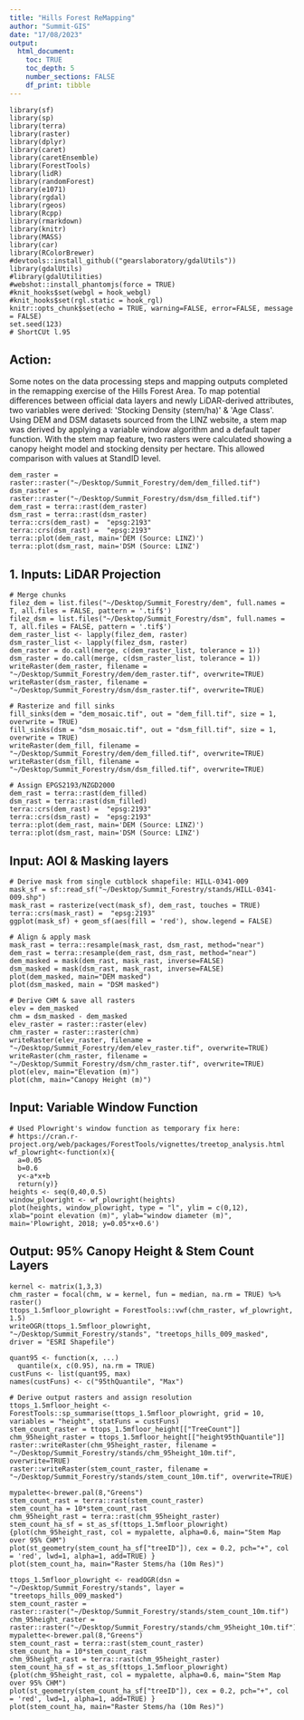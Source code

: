 ```yaml
---
title: "Hills Forest ReMapping"
author: "Summit-GIS"
date: "17/08/2023"
output: 
  html_document:
    toc: TRUE
    toc_depth: 5
    number_sections: FALSE
    df_print: tibble
---
```


```{r setup, echo=FALSE, message=FALSE,warning=FALSE, error=FALSE}
library(sf)
library(sp)
library(terra)
library(raster)
library(dplyr)
library(caret)
library(caretEnsemble)
library(ForestTools)
library(lidR)
library(randomForest)
library(e1071)
library(rgdal)
library(rgeos)
library(Rcpp)
library(rmarkdown)
library(knitr)
library(MASS)
library(car)
library(RColorBrewer)
#devtools::install_github(("gearslaboratory/gdalUtils"))
library(gdalUtils)
#library(gdalUtilities)
#webshot::install_phantomjs(force = TRUE)
#knit_hooks$set(webgl = hook_webgl)
#knit_hooks$set(rgl.static = hook_rgl)
knitr::opts_chunk$set(echo = TRUE, warning=FALSE, error=FALSE, message = FALSE)
set.seed(123)
# ShortCUt l.95
```

## Action: 

Some notes on the data processing steps and mapping outputs completed in the remapping exercise of the Hills Forest Area. To map potential differences between official data layers and newly LiDAR-derived attributes, two variables were derived: 'Stocking Density (stem/ha)' & 'Age Class'. Using DEM and DSM datasets sourced from the LINZ website, a stem map was derived by applying a variable window algorithm and a default taper function. With the stem map feature, two rasters were calculated showing a canopy height model and stocking density per hectare. This allowed comparison with values at StandID level. 

```{r, fig.show='hold', out.width="50%", eval=TRUE, echo=FALSE}
dem_raster = raster::raster("~/Desktop/Summit_Forestry/dem/dem_filled.tif")
dsm_raster = raster::raster("~/Desktop/Summit_Forestry/dsm/dsm_filled.tif")
dem_rast = terra::rast(dem_raster)
dsm_rast = terra::rast(dsm_raster)
terra::crs(dem_rast) =  "epsg:2193"
terra::crs(dsm_rast) =  "epsg:2193"
terra::plot(dem_rast, main='DEM (Source: LINZ)') 
terra::plot(dsm_rast, main='DSM (Source: LINZ') 
```
## 1. Inputs: LiDAR Projection 

```{r, fig.show='hold', out.width="50%", eval=FALSE, echo=TRUE}
# Merge chunks
filez_dem = list.files("~/Desktop/Summit_Forestry/dem", full.names = T, all.files = FALSE, pattern = '.tif$') 
filez_dsm = list.files("~/Desktop/Summit_Forestry/dsm", full.names = T, all.files = FALSE, pattern = '.tif$') 
dem_raster_list <- lapply(filez_dem, raster)
dsm_raster_list <- lapply(filez_dsm, raster)
dem_raster = do.call(merge, c(dem_raster_list, tolerance = 1))
dsm_raster = do.call(merge, c(dsm_raster_list, tolerance = 1))
writeRaster(dem_raster, filename = "~/Desktop/Summit_Forestry/dem/dem_raster.tif", overwrite=TRUE)
writeRaster(dsm_raster, filename = "~/Desktop/Summit_Forestry/dsm/dsm_raster.tif", overwrite=TRUE)

# Rasterize and fill sinks
fill_sinks(dem = "dem_mosaic.tif", out = "dem_fill.tif", size = 1, overwrite = TRUE)
fill_sinks(dsm = "dsm_mosaic.tif", out = "dsm_fill.tif", size = 1, overwrite = TRUE)
writeRaster(dem_fill, filename = "~/Desktop/Summit_Forestry/dem/dem_filled.tif", overwrite=TRUE)
writeRaster(dsm_fill, filename = "~/Desktop/Summit_Forestry/dsm/dsm_filled.tif", overwrite=TRUE)

# Assign EPGS2193/NZGD2000
dem_rast = terra::rast(dem_filled)
dsm_rast = terra::rast(dsm_filled)
terra::crs(dem_rast) =  "epsg:2193"
terra::crs(dsm_rast) =  "epsg:2193"
terra::plot(dem_rast, main='DEM (Source: LINZ)') 
terra::plot(dsm_rast, main='DSM (Source: LINZ') 
```

## Input: AOI & Masking layers

```{r, fig.show='hold', out.width="50%", eval=TRUE, echo=TRUE}
# Derive mask from single cutblock shapefile: HILL-0341-009
mask_sf = sf::read_sf("~/Desktop/Summit_Forestry/stands/HILL-0341-009.shp")
mask_rast = rasterize(vect(mask_sf), dem_rast, touches = TRUE)
terra::crs(mask_rast) =  "epsg:2193"
ggplot(mask_sf) + geom_sf(aes(fill = 'red'), show.legend = FALSE)

# Align & apply mask
mask_rast = terra::resample(mask_rast, dsm_rast, method="near")
dem_rast = terra::resample(dem_rast, dsm_rast, method="near")
dem_masked = mask(dem_rast, mask_rast, inverse=FALSE)
dsm_masked = mask(dsm_rast, mask_rast, inverse=FALSE)
plot(dem_masked, main="DEM masked")
plot(dsm_masked, main = "DSM masked")

# Derive CHM & save all rasters
elev = dem_masked 
chm = dsm_masked - dem_masked
elev_raster = raster::raster(elev)
chm_raster = raster::raster(chm)
writeRaster(elev_raster, filename = "~/Desktop/Summit_Forestry/dem/elev_raster.tif", overwrite=TRUE)
writeRaster(chm_raster, filename = "~/Desktop/Summit_Forestry/dsm/chm_raster.tif", overwrite=TRUE)
plot(elev, main="Elevation (m)")
plot(chm, main="Canopy Height (m)")
```

## Input: Variable Window Function

```{r, fig.show='hold', out.width="50%", eval=TRUE}
# Used Plowright's window function as temporary fix here: 
# https://cran.r-project.org/web/packages/ForestTools/vignettes/treetop_analysis.html
wf_plowright<-function(x){ 
  a=0.05
  b=0.6 
  y<-a*x+b 
  return(y)}
heights <- seq(0,40,0.5)
window_plowright <- wf_plowright(heights)
plot(heights, window_plowright, type = "l", ylim = c(0,12), xlab="point elevation (m)", ylab="window diameter (m)", main='Plowright, 2018; y=0.05*x+0.6')
```

## Output: 95% Canopy Height & Stem Count Layers

```{r, eval=TRUE, fig.show='hold', out.width="33%", echo=TRUE, eval=FALSE}
kernel <- matrix(1,3,3)
chm_raster = focal(chm, w = kernel, fun = median, na.rm = TRUE) %>% raster()
ttops_1.5mfloor_plowright = ForestTools::vwf(chm_raster, wf_plowright, 1.5)
writeOGR(ttops_1.5mfloor_plowright, "~/Desktop/Summit_Forestry/stands", "treetops_hills_009_masked", driver = "ESRI Shapefile") 

quant95 <- function(x, ...) 
  quantile(x, c(0.95), na.rm = TRUE)
custFuns <- list(quant95, max)
names(custFuns) <- c("95thQuantile", "Max")

# Derive output rasters and assign resolution
ttops_1.5mfloor_height <- ForestTools::sp_summarise(ttops_1.5mfloor_plowright, grid = 10, variables = "height", statFuns = custFuns)
stem_count_raster = ttops_1.5mfloor_height[["TreeCount"]]
chm_95height_raster = ttops_1.5mfloor_height[["height95thQuantile"]]
raster::writeRaster(chm_95height_raster, filename = "~/Desktop/Summit_Forestry/stands/chm_95height_10m.tif", overwrite=TRUE)
raster::writeRaster(stem_count_raster, filename = "~/Desktop/Summit_Forestry/stands/stem_count_10m.tif", overwrite=TRUE)

mypalette<-brewer.pal(8,"Greens")
stem_count_rast = terra::rast(stem_count_raster)
stem_count_ha = 10*stem_count_rast
chm_95height_rast = terra::rast(chm_95height_raster)
stem_count_ha_sf = st_as_sf(ttops_1.5mfloor_plowright)
{plot(chm_95height_rast, col = mypalette, alpha=0.6, main="Stem Map over 95% CHM")  
plot(st_geometry(stem_count_ha_sf["treeID"]), cex = 0.2, pch="+", col = 'red', lwd=1, alpha=1, add=TRUE) }
plot(stem_count_ha, main="Raster Stems/ha (10m Res)")
```

```{r, eval=TRUE, fig.show='hold', out.width="33%", echo=FALSE, eval=TRUE}
ttops_1.5mfloor_plowright <- readOGR(dsn = "~/Desktop/Summit_Forestry/stands", layer = "treetops_hills_009_masked")
stem_count_raster = raster::raster("~/Desktop/Summit_Forestry/stands/stem_count_10m.tif")
chm_95height_raster = raster::raster("~/Desktop/Summit_Forestry/stands/chm_95height_10m.tif")
mypalette<-brewer.pal(8,"Greens")
stem_count_rast = terra::rast(stem_count_raster)
stem_count_ha = 10*stem_count_rast
chm_95height_rast = terra::rast(chm_95height_raster)
stem_count_ha_sf = st_as_sf(ttops_1.5mfloor_plowright)
{plot(chm_95height_rast, col = mypalette, alpha=0.6, main="Stem Map over 95% CHM")  
plot(st_geometry(stem_count_ha_sf["treeID"]), cex = 0.2, pch="+", col = 'red', lwd=1, alpha=1, add=TRUE) }
plot(stem_count_ha, main="Raster Stems/ha (10m Res)")
```

